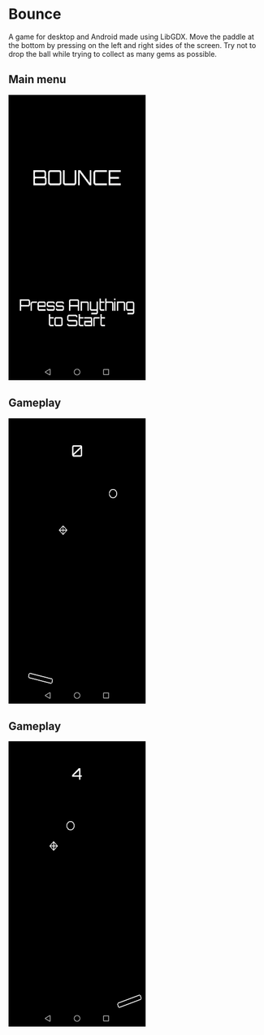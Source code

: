 # Bounce
A game for desktop and Android made using LibGDX. Move the paddle at the bottom by pressing on the left and right sides of the screen. Try not to drop the ball while trying to collect as many gems as possible. 

## Main menu
![Image of the main menu](screenshots/main_menu.png)

## Gameplay
![Image of moving paddle](screenshots/left.png)

## Gameplay
![Image of moving paddle](screenshots/right.png)